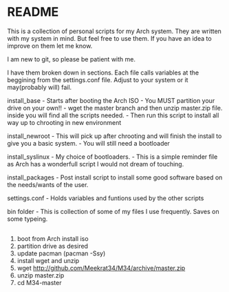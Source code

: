# README

This is a collection of personal scripts for my Arch system. They are written with my system in mind.
But feel free to use them. If you have an idea to improve on them let me know.

I am new to git, so please be patient with me.

I have them broken down in sections. Each file calls variables at the beggining from the settings.conf file.
Adjust to your system or it may(probably will) fail.

install_base
    - Starts after booting the Arch ISO
    - You MUST partition your drive on your own!!
    - wget the master branch and then unzip master.zip file. inside you will find all the scripts needed.
    - Then run this script to install all way up to chrooting in new environment

install_newroot
    - This will pick up after chrooting and will finish the install to give you a basic system.
    - You will still need a bootloader

install_syslinux
    - My choice of bootloaders.
    - This is a simple reminder file as Arch has a wonderfull script I would not dream of touching.

install_packages
    - Post install script to install some good software based on the needs/wants of the user.

settings.conf
    - Holds variables and funtions used by the other scripts

bin folder
    - This is collection of some of my files I use frequently. Saves on some typeing.
##
##

1. boot from Arch install iso
2. partition drive as desired
3. update pacman (pacman -Ssy)
4. install wget and unzip
5. wget http://github.com/Meekrat34/M34/archive/master.zip
6. unzip master.zip
7. cd M34-master
